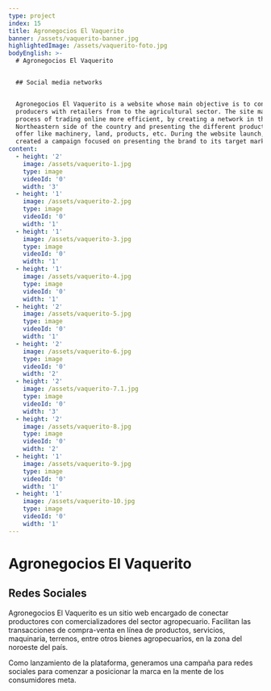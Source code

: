 ```yaml
---
type: project
index: 15
title: Agronegocios El Vaquerito
banner: /assets/vaquerito-banner.jpg
highlightedImage: /assets/vaquerito-foto.jpg
bodyEnglish: >-
  # Agronegocios El Vaquerito


  ## Social media networks


  Agronegocios El Vaquerito is a website whose main objective is to contact
  producers with retailers from to the agricultural sector. The site makes the
  process of trading online more efficient, by creating a network in the
  Northeastern side of the country and presenting the different products they
  offer like machinery, land, products, etc. During the website launch, we
  created a campaign focused on presenting the brand to its target market.
content:
  - height: '2'
    image: /assets/vaquerito-1.jpg
    type: image
    videoId: '0'
    width: '3'
  - height: '1'
    image: /assets/vaquerito-2.jpg
    type: image
    videoId: '0'
    width: '1'
  - height: '1'
    image: /assets/vaquerito-3.jpg
    type: image
    videoId: '0'
    width: '1'
  - height: '1'
    image: /assets/vaquerito-4.jpg
    type: image
    videoId: '0'
    width: '1'
  - height: '2'
    image: /assets/vaquerito-5.jpg
    type: image
    videoId: '0'
    width: '1'
  - height: '2'
    image: /assets/vaquerito-6.jpg
    type: image
    videoId: '0'
    width: '2'
  - height: '2'
    image: /assets/vaquerito-7.1.jpg
    type: image
    videoId: '0'
    width: '3'
  - height: '2'
    image: /assets/vaquerito-8.jpg
    type: image
    videoId: '0'
    width: '2'
  - height: '1'
    image: /assets/vaquerito-9.jpg
    type: image
    videoId: '0'
    width: '1'
  - height: '1'
    image: /assets/vaquerito-10.jpg
    type: image
    videoId: '0'
    width: '1'
---
```

# Agronegocios El Vaquerito

## Redes Sociales

Agronegocios El Vaquerito es un sitio web encargado de conectar productores con comercializadores del sector agropecuario. Facilitan las transacciones de compra-venta en línea de productos, servicios, maquinaria, terrenos, entre otros bienes agropecuarios, en la zona del noroeste del país.

Como lanzamiento de la plataforma, generamos una campaña para redes sociales para comenzar a posicionar la marca en la mente de los consumidores meta.
